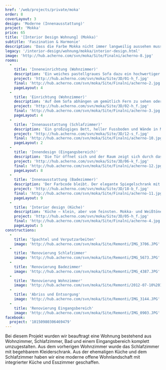 ```yaml
---
href: '/web/projects/private/moka'
order: 8
coverLayout: 3
design: 'Moderne (Innenausstattung)'
project: 'Mokka'
price: 65
title: '[Interior Design Wohnung] (Mokka)'
subtitle: 'Faszination & Harmonie'
description: 'Dass die Farbe Mokka nicht immer langweilig aussehen muss, demonstriert dieses modern eingerichtete Apartment. Die Nuancen von warmem Kaffe und schmelzendem Karamell garniert mit einem Hauch von schwerem Tabak.'
legacy: '/interior-design/wohnung/mokka/interior-design.html'
image: 'http://hub.acherno.com/svn/moka/Site/Finalni/acherno-8.jpg'
rooms:
  -
    title: 'Inneneinrichtung (Wohnzimmer)'
    description: 'Ein weiches pastellgraues Sofa dazu ein hochwertiger Bodenbelag in steingrau. Im Kontrast das bunte abstrakte Wandgemälde und eine exzentrische Wanduhr. Dieser Mix  wirkt überraschend beruhigend. '
    project: 'http://hub.acherno.com/svn/moka/Site/3D/01-h_f.jpg'
    final: 'http://hub.acherno.com/svn/moka/Site/Finalni/acherno-2.jpg'
    pageLayout: 4
  -
    title: 'Einrichtung (Wohnzimmer)'
    description: 'Auf dem Sofa abhängen um gemütlich Fern zu sehen oder einfach nur dem Kaminfeuer zu lauschen – das neue Wohnzimmer ist eine Insel der Ruhe. Die wunderschöne Wandvertäfelung entpuppt sich bei genauerem hinsehen in ein Weindepot für gesellige Abende. '
    project: 'http://hub.acherno.com/svn/moka/Site/3D/02-h_f.jpg'
    final: 'http://hub.acherno.com/svn/moka/Site/Finalni/acherno-3.jpg'
    pageLayout: 4
  -
    title: 'Innenausstattung (Schlafzimmer)'
    description: 'Ein großzügiges Bett, heller Fussboden und Wände in Mokka verschmelzen zu einer harmonischen Einheit. Die weißen Möbeloberflächen des begehrbaren Kleiderschranks  verleihen dem Schlafzimmer eine zusätzliche Leuchtkraft.'
    project: 'http://hub.acherno.com/svn/moka/Site/3D/12-s_f.jpg'
    final: 'http://hub.acherno.com/svn/moka/Site/Finalni/acherno-10.jpg'
    pageLayout: 2
  -
    title: 'Innendesign (Eingangsbereich)'
    description: 'Die Tür öffnet sich und der Raum zeigt sich durch das sanfte Licht der indirekten Beleuchtung von seiner besten Seite. Ein edler Garderobenschrank bietet ausreichend Platz für Schuhe und Oberbekleidung, sodass du für jedes Wetter gut gerüstet bist. Am Ende des Flurs haben wir eine gestreifte Spiegeltür integriert um den Raum zusätzliche Tiefe zu verleihen. Noch ein kurzer Blick in den Spiegel und der Tag kann beginnen.'
    project: 'http://hub.acherno.com/svn/moka/Site/3D/06-k_f.jpg'
    final: 'http://hub.acherno.com/svn/moka/Site/Finalni/acherno-12.jpg'
    pageLayout: 8
  -
    title: 'Innenausstattung (Badezimmer)'
    description: 'Der Farbcode bleibt. Der elegante Spiegelschrank mit integrierter Beleuchtung hat nicht nur eine praktische  Funktion, zusätzlich lässt er den Raum heller und größer wirken. Der große Waschtisch lässt genügend Raum für Badeaccessoires.'
    project: 'http://hub.acherno.com/svn/moka/Site/3D/18-b_f.jpg'
    final: 'http://hub.acherno.com/svn/moka/Site/Finalni/acherno-11.jpg'
    pageLayout: 9
  -
    title: 'Interior design (Küche)'
    description: 'Küche – klein, aber vom feinsten. Mokka- und Weißtöne spielen auch hier die Hauptrolle. Die praktische Kücheninsel verspricht unvergessliche Kocherlebnisse.'
    project: 'http://hub.acherno.com/svn/moka/Site/3D/05-h_f.jpg'
    final: 'http://hub.acherno.com/svn/moka/Site/Finalni/acherno-4.jpg'
    pageLayout: 5
constructions:
  -
    title: 'Spachtel und Verputzarbeiten'
    image: 'http://hub.acherno.com/svn/moka/Site/Remonti/IMG_3706.JPG'
  -
    title: 'Renovierung Schlafzimmer'
    image: 'http://hub.acherno.com/svn/moka/Site/Remonti/IMG_5673.JPG'
  -
    title: 'Renovierung Badezimmer'
    image: 'http://hub.acherno.com/svn/moka/Site/Remonti/IMG_4387.JPG'
  -
    title: 'Renovierung Wohnzimmer'
    image: 'http://hub.acherno.com/svn/moka/Site/Remonti/2012-07-10%2013.17.38.jpg'
  -
    title: 'Abriss und Entsorgung'
    image: 'http://hub.acherno.com/svn/moka/Site/Remonti/IMG_3144.JPG'
  -
    title: 'Renovierung Eingangsbereich'
    image: 'http://hub.acherno.com/svn/moka/Site/Remonti/IMG_0903.JPG'
facebook:
  project: '10150980306469479'
---
```

Bei diesem Projekt wurden wir beauftragt eine Wohnung bestehend aus Wohnzimmer, Schlafzimmer, Bad und einem Eingangsbereich komplett umzugestalten. Aus dem vorherigen Wohnzimmer wurde das Schlafzimmer mit begehbarem Kleiderschrank. Aus der ehemaligen Küche und dem Schlafzimmer haben wir eine moderne offene Wohnlandschaft mit integrierter Küche und Esszimmer geschaffen.